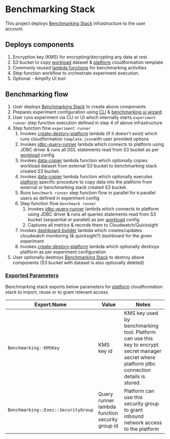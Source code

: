 # Benchmarking Stack

This project deploys [Benchmarking Stack](./lib/benchmarking-stack.ts) infrastructure to the user account.

## Deploys components

1. Encryption key (KMS) for encrypting/decrypting any data at rest.
2. S3 bucket to copy [workload](./workloads) dataset & [platform](./platforms) cloudformation template
3. Commonly reused [lambda functions](./common-functions) for benchmarking activities
4. Step function workflow to orchestrate experiment execution.
5. Optional - Amplify UI tool

## Benchmarking flow

1. User deploys [Benchmarking Stack](./lib/benchmarking-stack.ts) to create above components
2. Prepares experiment configuration using [CLI](../../cli-wizard) & [benchmarking ui wizard](../../ui-wizard).
3. User runs experiment via CLI or UI which internally starts `experiment runner` step function execution defined in
   step 4 of above infrastructure
4. Step function flow `experiment runner`
    1. Invokes [create-destory-platform](./common-functions/create-destory-platform) lambda (if it doesn't exist) which
       runs cloudformation `template.json`with user provided options
    2. Invokes [jdbc-query-runner](./common-functions/jdbc-query-runner) lambda which connects to platform using JDBC
       driver & runs all DDL statements read from S3 bucket as per [workload](./workloads) config
    3. Invokes [data-copier](./common-functions/data-copier) lambda function which optionally copies workload dataset
       from external S3 bucket to benchmarking stack created S3 bucket.
    4. Invokes [data-copier](./common-functions/data-copier) lambda function which optionally
       executes [platform](./platforms) specific procedure to copy data into the platform from external or benchmarking
       stack created S3 bucket.
    5. Runs `benchmark runner` step function flow in parallel for `N` parallel users as defined in experiment config
    6. Step function flow `benchmark runner`
        1. Invokes [jdbc-query-runner](./common-functions/jdbc-query-runner) lambda which connects to platform using
           JDBC driver & runs all queries statements read from S3 bucket (sequential or parallel) as
           per [workload](./workloads) config
        2. Captures all metrics & records them to Cloudwatch/Quicksight
    7. Invokes [dashboard-builder](./common-functions/dashboard-builder) lambda which creates/updates cloudwatch
       monitoring (& quicksight?) dashboard for the given experiment
    8. Invokes [create-destory-platform](./common-functions/create-destory-platform) lambda which optionally destroys
       platform as per experiment configuration
5. User optionally destroys [Benchmarking Stack](./lib/benchmarking-stack.ts) to destroy above components (S3 bucket
   with dataset is also optionally deleted)

### [Exported Parameters](#exported-params)

Benchmarking stack exports below parameters for [platform](./platforms) cloudformation stack to import, reuse or to
grant relevant access

| Export.Name                         | Value                                          | Notes                                                                                                                                           |
|-------------------------------------|------------------------------------------------|-------------------------------------------------------------------------------------------------------------------------------------------------|
| `Benchmarking::KMSKey`              | KMS key id                                     | KMS key used by benchmarking tool. Platform can use this key to encrypt secret manager secret where platform jdbc connection details is stored. |
| `Benchmarking::Exec::SecurityGroup` | Query runner lambda function security group id | Platform can use this security group to grant inbound network access to the platform                                                            |